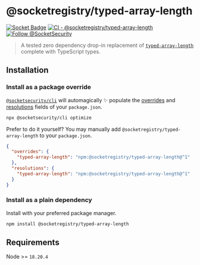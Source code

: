 # @socketregistry/typed-array-length

[![Socket Badge](https://socket.dev/api/badge/npm/package/@socketregistry/typed-array-length)](https://socket.dev/npm/package/@socketregistry/typed-array-length)
[![CI - @socketregistry/typed-array-length](https://github.com/SocketDev/socket-registry-js/actions/workflows/test.yml/badge.svg)](https://github.com/SocketDev/socket-registry-js/actions/workflows/test.yml)
[![Follow @SocketSecurity](https://img.shields.io/twitter/follow/SocketSecurity?style=social)](https://twitter.com/SocketSecurity)

> A tested zero dependency drop-in replacement of
> [`typed-array-length`](https://www.npmjs.com/package/typed-array-length)
> complete with TypeScript types.

## Installation

### Install as a package override

[`@socketsecurity/cli`](https://www.npmjs.com/package/@socketsecurity/cli) will
automagically :sparkles: populate the
[overrides](https://docs.npmjs.com/cli/v9/configuring-npm/package-json#overrides)
and [resolutions](https://yarnpkg.com/configuration/manifest#resolutions) fields
of your `package.json`.

```sh
npx @socketsecurity/cli optimize
```

Prefer to do it yourself? You may manually add
`@socketregistry/typed-array-length` to your `package.json`.

```json
{
  "overrides": {
    "typed-array-length": "npm:@socketregistry/typed-array-length@^1"
  },
  "resolutions": {
    "typed-array-length": "npm:@socketregistry/typed-array-length@^1"
  }
}
```

### Install as a plain dependency

Install with your preferred package manager.

```sh
npm install @socketregistry/typed-array-length
```

## Requirements

Node >= `18.20.4`
